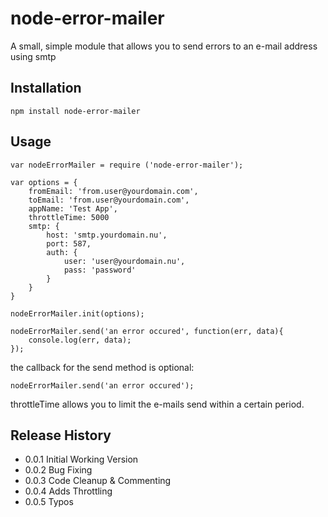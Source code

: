 node-error-mailer
=================

A small, simple module that allows you to send errors to an e-mail address using smtp

## Installation

    npm install node-error-mailer
    
## Usage

    var nodeErrorMailer = require ('node-error-mailer');

    var options = {
        fromEmail: 'from.user@yourdomain.com',
        toEmail: 'from.user@yourdomain.com',
        appName: 'Test App',
        throttleTime: 5000
        smtp: {
            host: 'smtp.yourdomain.nu',
            port: 587,
            auth: {
                user: 'user@yourdomain.nu',
                pass: 'password'
            }
        }
    }

    nodeErrorMailer.init(options);

    nodeErrorMailer.send('an error occured', function(err, data){
        console.log(err, data);
    });

the callback for the send method is optional:

    nodeErrorMailer.send('an error occured');
    
throttleTime allows you to limit the e-mails send within a certain period. 

## Release History

* 0.0.1 Initial Working Version
* 0.0.2 Bug Fixing
* 0.0.3 Code Cleanup & Commenting
* 0.0.4 Adds Throttling
* 0.0.5 Typos